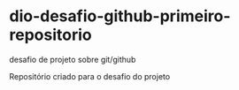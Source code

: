 # dio-desafio-github-primeiro-repositorio
desafio de projeto sobre git/github

Repositório criado para o desafio do projeto
